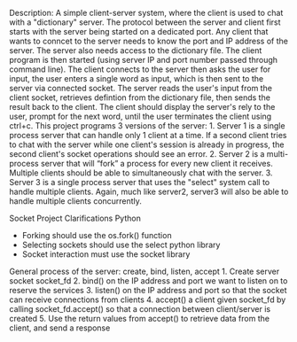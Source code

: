 Description: A simple client-server system, where the client is used to chat with a "dictionary" server. The protocol between the server and client first starts with the server being started on a dedicated port. Any client that wants to conncet to the server needs to know the port and IP address of the server. The server also needs access to the dictionary file. The client program is then started (using server IP and port number passed through command line). The client connects to the server then asks the user for input, the user enters a single word as input, which is then sent to the server via connected socket. The server reads the user's input from the client socket, retrieves defintion from the dictionary file, then sends the result back to the client. The client should display the server's rely to the user, prompt for the next word, until the user terminates the client using ctrl+c. This project programs 3 versions of the server:
    1. Server 1 is a single process server that can handle only 1 client at a time. If a second client tries to chat with the server while one client's session is already in progress, the second client's socket operations should see an error.
    2. Server 2 is a multi-process server that will “fork” a process for every new client it receives. Multiple clients should be able to simultaneously chat with the server.
    3. Server 3 is a single process server that uses the "select" system call to handle multiple clients. Again, much like server2, server3 will also be able to handle multiple clients concurrently.

Socket Project Clarifications
Python
* Forking should use the os.fork() function
* Selecting sockets should use the select python library
* Socket interaction must use the socket library

General process of the server: create, bind, listen, accept
    1. Create server socket socket_fd
    2. bind() on the IP address and port we want to listen on to reserve the services
    3. listen() on the IP address and port so that the socket can receive connections from clients
    4. accept() a client given socket_fd by calling socket_fd.accept() so that a connection between client/server is created
    5. Use the return values from accept() to retrieve data from the client, and send a response